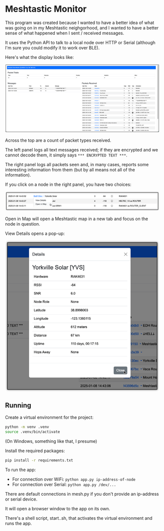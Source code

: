 # Meshtastic Monitor

This program was created because I wanted to have a better idea of what was going on in my Meshtastic neighgorhood, and I wanted to have a better sense of what happened when I sent / received messages.

It uses the Python API to talk to a local node over HTTP or Serial (although I'm sure you could modify it to work over BLE).

Here's what the display looks like:

![screenshot](doc/screenshot.png)

Across the top are a count of packet types received.

The left panel logs all text messages received; if they are encrypted and we cannot decode them, it simply says `*** ENCRYPTED TEXT ***`.

The right panel logs all packets seen and, in many cases, reports some interesting information from them (but by all means not all of the information).

If you click on a node in the right panel, you have two choices:

![packetmenu](doc/packetmenu.png)

Open in Map will open a Meshtastic map in a new tab and focus on the node in question.

View Details opens a pop-up:

![details](doc/details.png)



## Running

Create a virtual environment for the project:

```sh
python -m venv .venv
source .venv/bin/activate
```

(On Windows, something like that, I presume)



Install the required packages:

```sh
pip install -r requirements.txt
```



To run the app:

* For connection over WiFi: `python app.py ip-address-of-node`
* For connection over Serial: `python app.py /dev/...`

There are default connections in mesh.py if you don't provide an ip-address or serial device.

It will open a browser window to the app on its own.



There's a shell script, start..sh, that activates the virtual environment and runs the app.
